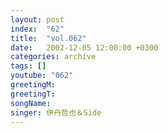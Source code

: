 ```yaml
---
layout: post
index:  "62"
title:  "vol.062"
date:   2002-12-05 12:00:00 +0300
categories: archive
tags: []
youtube: "062"
greetingM: 
greetingT: 
songName: 
singer: 伊丹哲也＆Side
---
```

